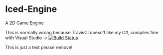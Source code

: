 # Iced-Engine
A 2D Game Engine

This is normally wrong because TravisCI doesn't like my C#, compiles fine with Visual Studio -> [![Build Status](https://travis-ci.org/MexicanRaindeer/Iced-Engine.svg?branch=master)](https://travis-ci.org/MexicanRaindeer/Iced-Engine)

This is just a test please remove!
